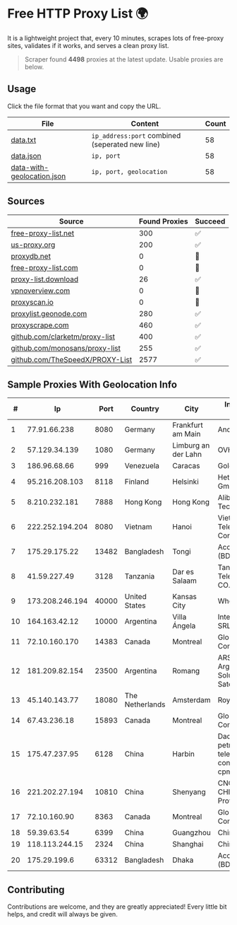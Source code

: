 
# Free HTTP Proxy List 🌍

It is a lightweight project that, every 10 minutes, scrapes lots of free-proxy sites, validates if it works, and serves a clean proxy list.


> Scraper found **4498** proxies at the latest update. Usable proxies are below.

## Usage

Click the file format that you want and copy the URL.


|File|Content|Count|
|----|-------|-----|
|[data.txt](https://raw.githubusercontent.com/themiralay/Proxy-List-World/master/data.txt)|`ip_address:port` combined (seperated new line)|58|
|[data.json](https://raw.githubusercontent.com/themiralay/Proxy-List-World/master/data.json)|`ip, port`|58|
|[data-with-geolocation.json](https://raw.githubusercontent.com/themiralay/Proxy-List-World/master/data-with-geolocation.json)|`ip, port, geolocation`|58|

## Sources

|Source|Found Proxies|Succeed|
|------|-------------|-------|
|[free-proxy-list.net](https://free-proxy-list.net)|300|✅|
|[us-proxy.org](https://www.us-proxy.org)|200|✅|
|[proxydb.net](http://proxydb.net)|0|🚫|
|[free-proxy-list.com](https://free-proxy-list.com/?page=&port=&type%5B%5D=http&type%5B%5D=https&up_time=0&search=Search)|0|🚫|
|[proxy-list.download](https://www.proxy-list.download/HTTP)|26|✅|
|[vpnoverview.com](https://vpnoverview.com/privacy/anonymous-browsing/free-proxy-servers)|0|🚫|
|[proxyscan.io](https://www.proxyscan.io)|0|🚫|
|[proxylist.geonode.com](https://proxylist.geonode.com/api/proxy-list?limit=300&page=1&sort_by=lastChecked&sort_type=desc&protocols=http,https)|280|✅|
|[proxyscrape.com](https://api.proxyscrape.com/v2/?request=displayproxies&protocol=http&timeout=10000&country=all&ssl=all&anonymity=all)|460|✅|
|[github.com/clarketm/proxy-list](https://raw.githubusercontent.com/clarketm/proxy-list/master/proxy-list-raw.txt)|400|✅|
|[github.com/monosans/proxy-list](https://raw.githubusercontent.com/monosans/proxy-list/main/proxies/http.txt)|255|✅|
|[github.com/TheSpeedX/PROXY-List](https://raw.githubusercontent.com/TheSpeedX/PROXY-List/master/http.txt)|2577|✅|


## Sample Proxies With Geolocation Info

|#|Ip|Port|Country|City|Internet Service Provider|
|-|--|----|-------|----|-------------------------|
|1|77.91.66.238|8080|Germany|Frankfurt am Main|Andrii Hrosh|
|2|57.129.34.139|1080|Germany|Limburg an der Lahn|OVH SAS|
|3|186.96.68.66|999|Venezuela|Caracas|Gold Data USA Inc|
|4|95.216.208.103|8118|Finland|Helsinki|Hetzner Online GmbH|
|5|8.210.232.181|7888|Hong Kong|Hong Kong|Alibaba (US) Technology Co., Ltd.|
|6|222.252.194.204|8080|Vietnam|Hanoi|VietNam Post and Telecom Corporation|
|7|175.29.175.22|13482|Bangladesh|Tongi|Access Telecom (BD) Ltd|
|8|41.59.227.49|3128|Tanzania|Dar es Salaam|Tanzania Telecommunications CO. LTD|
|9|173.208.246.194|40000|United States|Kansas City|WholeSale Internet|
|10|164.163.42.12|10000|Argentina|Villa Ángela|Interret Villa Angela SRL|
|11|72.10.160.170|14383|Canada|Montreal|GloboTech Communications|
|12|181.209.82.154|23500|Argentina|Romang|ARSAT - Empresa Argentina de Soluciones Satelitales S.A|
|13|45.140.143.77|18080|The Netherlands|Amsterdam|RoyaleHosting BV|
|14|67.43.236.18|15893|Canada|Montreal|GloboTech Communications|
|15|175.47.237.95|6128|China|Harbin|Daqing zhongji petroleum telecommunication construction limited cpmpany|
|16|221.202.27.194|10810|China|Shenyang|CNC Group CHINA169 Liaoning Province Network|
|17|72.10.160.90|8363|Canada|Montreal|GloboTech Communications|
|18|59.39.63.54|6399|China|Guangzhou|Chinanet|
|19|118.113.244.15|2324|China|Shanghai|Chinanet|
|20|175.29.199.6|63312|Bangladesh|Dhaka|Access Telecom (BD) Ltd|



## Contributing

Contributions are welcome, and they are greatly appreciated! Every
little bit helps, and credit will always be given.

